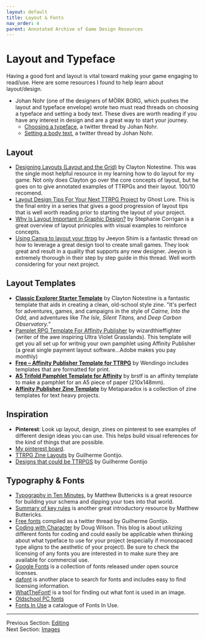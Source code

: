 ```yaml
---
layout: default
title: Layout & Fonts
nav_order: 4
parent: Annotated Archive of Game Design Resources
---
```

# Layout and Typeface

Having a good font and layout is vital toward making your game engaging to read/use. Here are some resources I found to help learn about layout/design.
- Johan Nohr (one of the designers of MÖRK BORG, which pushes the layout and typeface envelope) wrote two must read threads on choosing a typeface and setting a body text. These dives are worth reading if you have any interest in design and are a great way to start your journey.
  - [Choosing a typeface](https://twitter.com/JohanNohr/status/1275739369735929856?s=20), a twitter thread by Johan Nohr.
  - [Setting a body text](https://twitter.com/JohanNohr/status/1276532452627034112?s=20), a twitter thread by Johan Nohr.

## Layout
- [Designing Layouts (Layout and the Grid)](https://www.theexplorersco.com/home/2019/7/20/exploring-layout) by Clayton Notestine. This was the single most helpful resource in my learning how to do layout for my game. Not only does Clayton go over the core concepts of layout, but he goes on to give annotated examples of TTRPGs and their layout. 100/10 recomend.
- [Layout Design Tips For Your Next TTRPG Project](https://ghostlorestudios.com/layout-design-tips-for-your-next-ttrpg-project/) by Ghost Lore. This is the final entry in a series that gives a good progression of layout tips that is well worth reading prior to starting the layout of your project.
- [Why Is Layout Important in Graphic Design?](https://www.flux-academy.com/blog/why-is-layout-important-in-graphic-design) by Stephanie Corrigan is a great overview of layout prinicples with visual examples to reinforce concepts.
- [Using Canva to layout your ttrpg](https://twitter.com/jeeyonshim/status/1432987328247521284?s=20) by Jeeyon Shim is a fantastic thread on how to leverage a great design tool to create small games. They look great and result in a quality that supports any new designer. Jeeyon is extremely thorough in their step by step guide in this thread. Well worth considering for your next project.

## Layout Templates

- **[Classic Explorer Starter Template](https://explorers.itch.io/classic-starter-template)** by Clayton Notestine is a fantastic template that aids in creating a clean, old-school style zine. "It's perfect for adventures, games, and campaigns in the style of *Cairne, Into the Odd,* and adventures like *The Isle, Silent Titans,* and *Deep Carbon Observatory.*"
- [Pamplet RPG Template For Affinity Publisher](https://wizardthieffighter.itch.io/wtf-pamphlet-rpg-template-affinity-publisher) by wizardthieffighter (writer of the awe inspiring Ultra Violet Grasslands). This template will get you all set up for writnig your own pamphlet using Affinity Publisher (a great single payment layout software...Adobe makes you pay monthly)
- [**Free – Affinity Publisher Template for TTRPG**](https://wendigoworkshop.itch.io/free-affinity-publisher-template-for-ttrpg) by Wendingo includes templates that are formatted for print.
- [**A5 Trifold Pamphlet Template for Affinity**](https://brstf.itch.io/a5-pamphlet-affinity-template) by brstf is an affinity template to make a pamphlet for an A5 piece of paper (210x148mm).
- [**Affinity Publisher Zine Template**](https://metaparadox.itch.io/affinity-publisher-zine-templates) by Metaparadox is a collection of zine templates for text heavy projects.

## Inspiration

- **Pinterest**: Look up layout, design, zines on pinterest to see examples of different design ideas you can use. This helps build visual references for the kind of things that are possible.
- [My pinterest board](https://pin.it/1OIQmGq).
- [TTRPG Zine Layouts](https://pin.it/42u4uaC) by Guilherme Gontijo.
- [Designs that could be TTRPGS](https://www.pinterest.com/gontijodesign/ttrpg-zines-could-look-like-this/?invite_code=9aa2c221ccca41069445ba3e84693972&sender=478578035310725364) by Guilherme Gontijo



## Typography & Fonts
- [Typography in Ten Minutes](https://practicaltypography.com/typography-in-ten-minutes.html), by Matthew Buttericks is a great resource for building your schema and dipping your toes into that world.
- [Summary of key rules](https://practicaltypography.com/summary-of-key-rules.html) is another great introductory resource by Matthew Buttericks.
- [Free fonts](https://twitter.com/gontijodesign/status/1394624373823348737?s=27) compiled as a twitter thread by Guilherme Gontijo.
- [Coding with Character](https://realdougwilson.com/writing/coding-with-character) by Doug Wilson. This blog is about utilizing different fonts for coding and could easily be applicable when thinking about what typeface to use for your project (especially if monospaced type aligns to the aesthetic of your project). Be sure to check the licensing of any fonts you are interested in to make sure they are available for commercial use.
- [Google Fonts](https://fonts.google.com/?category=Display) is a collection of fonts released under open source licenses.
- [dafont](https://www.dafont.com/) is another place to search for fonts and includes easy to find licensing information.
- [WhatTheFont!](https://www.myfonts.com/WhatTheFont/) is a tool for finding out what font is used in an image.
- [Oldschool PC fonts](https://int10h.org/oldschool-pc-fonts/fontlist/)
- [Fonts In Use](https://fontsinuse.com/) a catalogue of Fonts In Use.

---
Previous Section: [Editing](https://goblinarchives.github.io/LiminalHorror/Game%20Design/Editing/)
<br> Next Section: [Images](https://goblinarchives.github.io/LiminalHorror/Game%20Design/Images/)
